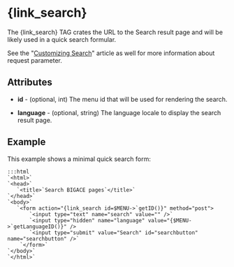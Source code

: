 # {link_search}

The {link_search} TAG crates the URL to the Search result page and will be likely used in a quick search formular.

See the "[Customizing Search](administration/search)" article as well for more information about request parameter.

## Attributes


*  **id** - (optional, int)
    The menu id that will be used for rendering the search.

*  **language** - (optional, string)
    The language locale to display the search result page.

## Example

This example shows a minimal quick search form:

	:::html
	`<html>`
	`<head>`
	   `<title>`Search BIGACE pages`</title>`
	`</head>`
	`<body>`
	   `<form action="{link_search id=$MENU->`getID()}" method="post">
	       `<input type="text" name="search" value="" />`
	       `<input type="hidden" name="language" value="{$MENU->`getLanguageID()}" />
	       `<input type="submit" value="Search" id="searchbutton" name="searchbutton" />`
	    `</form>`
	`</body>`
	`</html>`

